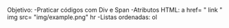 Objetivo:
-Praticar códigos com Div e Span
-Atributos HTML: 
a href= " link "
img src= "img/example.png"
hr
-Listas ordenadas: ol 
